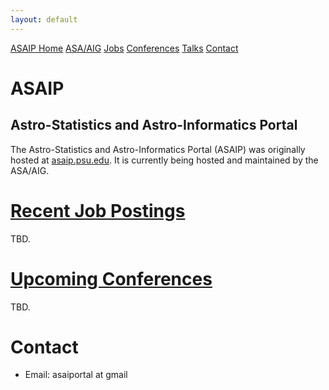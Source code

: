 ```yaml
---
layout: default
---
```


<a href="./index.html" class="btn">ASAIP Home</a>
<a href="../index.html" class="btn">ASA/AIG</a>
<a href="./jobs.html" class="btn">Jobs</a>
<a href="./conf.html" class="btn">Conferences</a>
<a href="./talks.html" class="btn">Talks</a>
<a href="./index.html#contact" class="btn">Contact</a>

# ASAIP
## Astro-Statistics and Astro-Informatics Portal

The Astro-Statistics and Astro-Informatics Portal (ASAIP) was originally hosted at [asaip.psu.edu](https://asaip.psu.edu/). It is currently being hosted and maintained by the ASA/AIG.

# [Recent Job Postings](./jobs.html)

TBD.

# [Upcoming Conferences](./conf.html)

TBD.

# Contact

- Email: asaiportal at gmail
